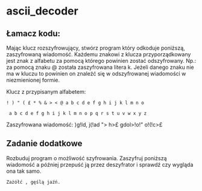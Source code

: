 # ascii_decoder

## Łamacz kodu:

Mając klucz rozszyfrowujący, stwórz program który odkoduje poniższą, zaszyfrowaną
wiadomość.
Każdemu znakowi z klucza przyporządkowany jest znak z alfabetu za pomocą którego
powinien zostać odszyfrowany. Np.: za pomocą znaku @ została zaszyfrowana litera k.
Jeżeli danego znaku nie ma w kluczu to powinien on znaleźć się w odszyfrowanej
wiadomości w niezmienionej formie.

Klucz z przypisanym alfabetem:

`! ) " ( £ * % & > < @ a b c d e f g h i j k l m n o`

` a b c d e f g h i j k l m n o p q r s t u v w x y z`

Zaszyfrowana wiadomość: )g!ld, j(!ad "> h>£ gdol>!o!" o!(!c>£


## Zadanie dodatkowe

Rozbuduj program o możliwość szyfrowania. Zaszyfruj poniższą
wiadomość a później przepuść ją przez deszyfrator i sprawdź czy wygląda ona tak samo.

`Zażółć , gęślą jaźń.`
